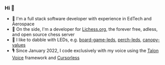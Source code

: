 ### Hi 👋

- 🚀 I'm a full stack software developer with experience in EdTech and Aerospace
- 🐴 On the side, I'm a developer for [Lichess.org](https://github.com/lichess-org/lila), the forever free, adless, and open source chess server
- 🚥 I like to dabble with LEDs, e.g. [board-game-leds](https://github.com/brollin/board-game-leds), [perch-leds](https://github.com/brollin/perch-leds), [canopy-values](https://github.com/SotSF/canopy-values)
- 🎙️ Since January 2022, I code exclusively with my voice using the [Talon Voice](https://talonvoice.com/) framework and [Cursorless](https://marketplace.visualstudio.com/items?itemName=pokey.cursorless)
